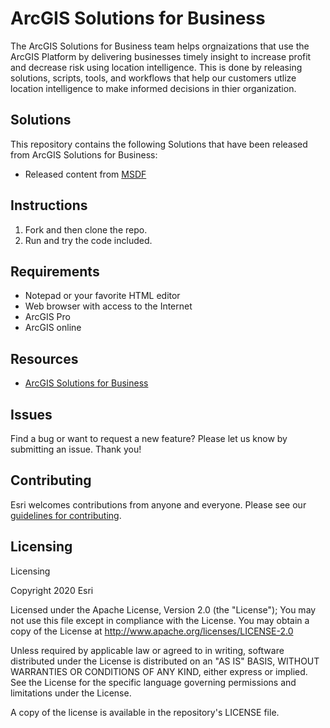# ArcGIS Solutions for Business
The ArcGIS Solutions for Business team helps orgnaizations that use the ArcGIS Platform by delivering businesses timely insight to increase profit and decrease risk using location intelligence. This is done by releasing solutions, scripts, tools, and workflows that help our customers utlize location intelligence to make informed decisions in thier organization. 

## Solutions
This repository contains the following Solutions that have been released from ArcGIS Solutions for Business:
* Released content from [MSDF](https://solutions.arcgis.com/business/help/multi-source-data-feeds/)


## Instructions

1. Fork and then clone the repo. 
2. Run and try the code included.

## Requirements

* Notepad or your favorite HTML editor
* Web browser with access to the Internet
* ArcGIS Pro
* ArcGIS online

## Resources
* [ArcGIS Solutions for Business](https://solutions.arcgis.com/#Business)
## Issues

Find a bug or want to request a new feature?  Please let us know by submitting an issue.  Thank you!

## Contributing

Esri welcomes contributions from anyone and everyone. Please see our [guidelines for contributing](https://github.com/esri/contributing).

## Licensing
Licensing

Copyright 2020 Esri

Licensed under the Apache License, Version 2.0 (the "License"); You
may not use this file except in compliance with the License. You may
obtain a copy of the License at
http://www.apache.org/licenses/LICENSE-2.0

Unless required by applicable law or agreed to in writing, software
distributed under the License is distributed on an "AS IS" BASIS,
WITHOUT WARRANTIES OR CONDITIONS OF ANY KIND, either express or
implied. See the License for the specific language governing
permissions and limitations under the License.

A copy of the license is available in the repository's
LICENSE file.
